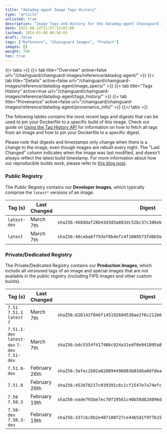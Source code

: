 ```yaml
---
title: "datadog-agent Image Tags History"
type: "article"
unlisted: true
description: "Image Tags and History for the datadog-agent Chainguard Image"
date: 2023-06-22T11:07:52+02:00
lastmod: 2024-03-08 00:56:03
draft: false
tags: ["Reference", "Chainguard Images", "Product"]
images: []
weight: 700
toc: true
---
```


{{< tabs >}}
{{< tab title="Overview" active=false url="/chainguard/chainguard-images/reference/datadog-agent/" >}}
{{< tab title="Details" active=false url="/chainguard/chainguard-images/reference/datadog-agent/image_specs/" >}}
{{< tab title="Tags History" active=true url="/chainguard/chainguard-images/reference/datadog-agent/tags_history/" >}}
{{< tab title="Provenance" active=false url="/chainguard/chainguard-images/reference/datadog-agent/provenance_info/" >}}
{{</ tabs >}}

The following tables contains the most recent tags and digests that can be used to pin your Dockerfile to a specific build of this image. Check our guide on [Using the Tag History API](/chainguard/chainguard-images/using-the-tag-history-api/) for information on how to fetch all tags from an image and how to pin your Dockerfile to a specific digest.

Please note that digests and timestamps only change when there is a change to the image, even though images are rebuilt every night. The "Last Changed" column indicates when the image was last modified, and doesn't always reflect the latest build timestamp. For more information about how our reproducible builds work, please refer to [this blog post](https://www.chainguard.dev/unchained/reproducing-chainguards-reproducible-image-builds).

### Public Registry
The Public Registry contains our **Developer Images**, which typically comprise the `latest*` versions of an image.

| Tag (s)       | Last Changed | Digest                                                                    |
|---------------|--------------|---------------------------------------------------------------------------|
|  `latest-dev` | March 7th    | `sha256:468ddaf28b43d3d5a083dc52bc37c386eb189e78310b3811697306e55c58eced` |
|  `latest`     | March 7th    | `sha256:40ceba6f793ef8b4efc4f1089573fd6b5e5c301afc9a1b29a53d555755038470` |


### Private/Dedicated Registry
The Private/Dedicated Registry contains our **Production Images**, which include all versioned tags of an image and special images that are not available in the public registry (including FIPS images and other custom builds).

| Tag (s)                                       | Last Changed  | Digest                                                                    |
|-----------------------------------------------|---------------|---------------------------------------------------------------------------|
|  `7.51` `7.51.1` `latest` `7`                 | March 7th     | `sha256:62b142f846f145192604538ae2f6c212b6086e52a297d962b426c474b3a257b7` |
|  `7.51.1-dev` `latest-dev` `7-dev` `7.51-dev` | March 7th     | `sha256:bdc5354f417486c924a31edf0e841895a8760bf3f84bbfa7a9c30773705bc6aa` |
|  `7.51.0-dev`                                 | February 26th | `sha256:3afec2b02a020894496883b83d6a8dfdeacefe3062c0347865b68ad2ebfe06f6` |
|  `7.51.0`                                     | February 26th | `sha256:453d78217c039391c6c1cf1547e7a74efcf3c7a5c988454b379d427391e00354` |
|  `7.50` `7.50.3`                              | February 19th | `sha256:eade793be7ec70f19561c40b58d820896d93bc8fe96e5fe8e0ad81c68e0efd75` |
|  `7.50-dev` `7.50.3-dev`                      | February 19th | `sha256:337cbc8b2e407108f27ce44b5d1f9f7b15e93a876207f94a9b8de7947143619a` |

